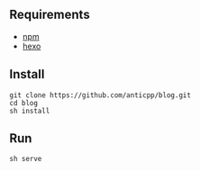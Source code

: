
## Requirements

- [npm](https://www.npmjs.com/)
- [hexo](https://hexo.io/)

## Install

```
git clone https://github.com/anticpp/blog.git
cd blog
sh install
```

## Run

```
sh serve
```
